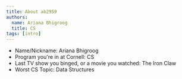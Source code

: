 ```yaml
---
title: About ab2959
authors:
  name: Ariana Bhigroog
  title: CS
tags: [intro]
---
```


- Name/Nickname: Ariana Bhigroog
- Program you're in at Cornell: CS
- Last TV show you binged, or a movie you watched: The Iron Claw
- Worst CS Topic: Data Structures
